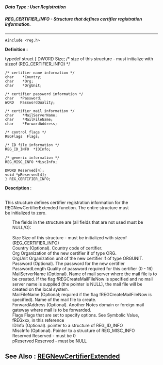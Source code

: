 ##### Data Type : User Registration
##### REG_CERTIFIER_INFO - Structure that defines certifier registration information.
---
```
#include <reg.h>
```

**Definition :**

typedef struct
	{
	DWORD   Size;   /* size of this structure - must initialize with sizeof 
(REG_CERTIFIER_INFO) */

	/* certifier name information */
	char    *Country;
	char    *Org;
	char    *OrgUnit;

	/* certifier password information */
	char   *Password;
	WORD   PasswordQuality;

	/* certifier mail information */
	char    *MailServerName;
	char    *MailFileName;
	char    *ForwardAddress;

	/* control flags */
	REGFlags  Flags;

	/* ID file information */
	REG_ID_INFO  *IDInfo;

	/* generic information */
	REG_MISC_INFO *MiscInfo;
	
	DWORD Reserved[4];
	void *pReserved[4];
	} REG_CERTIFIER_INFO;



**Description :**

<br>
This structure defines certifier registration information for the REGNewCertifierExtended function.  The entire structure must<br>
be initialized to zero.<br>

<ul>The fields in the structure are (all fields that are not used must be NULL/O):<br>
<br>
Size		Size of this structure - must be initialized with sizeof (REG_CERTIFIER_INFO)<br>
Country		(Optional).  Country code of certifier.<br>
Org  		Organization of the new certifier if of type ORG.<br>
OrgUnit 		Organization unit of the new certifier if of type ORGUNIT.<br>
Password  		(Optional).  The password for the new certifier<br>
PasswordLength	Quality of password required for this certifier (0 - 16)<br>
MailServerName  	(Optional).  Name of mail server where the mail file is to be created.  If the flag fREGCreateMailFileNow is specified and no mail server name is supplied (the pointer is NULL), the 			mail file will be created on the local system.<br>
MailFileName  	(Optional;  required if the flag fREGCreateMailFileNow is specified).  Name of the mail file to create.<br>
ForwardAddress  	(Optional).  Another Notes domain or foreign mail gateway where mail is to be forwarded.<br>
Flags		Flags that are set to specify options.  See Symbolic Value, fREGxxx, in this reference<br>
IDInfo		(Optional). pointer to a structure of REG_ID_INFO<br>
MiscInfo		(Optional). Pointer to a structure of REG_MISC_INFO<br>
Reserved		Reserved - must be 0<br>
pReserved		Reserved - must be NULL</ul>



**See Also :**
[REGNewCertifierExtended](/domino-c-api-docs/reference/Func/REGNewCertifierExtended)
---
